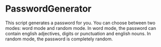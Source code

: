 # PasswordGenerator
This script generates a password for you. You can choose between two modes: word mode and random mode. In word mode, the password can contain english adjectives, digits or punctuation and english nouns. In random mode, the password is completely random.
